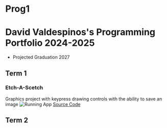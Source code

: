 # Prog1
# David Valdespinos's Programming Portfolio 2024-2025
* Projected Graduation 2027

## Term 1
### Etch-A-Scetch
Graphics project with keypress drawing controls with the ability to save an image
![Running App]()
[Source Code]()

## Term 2
